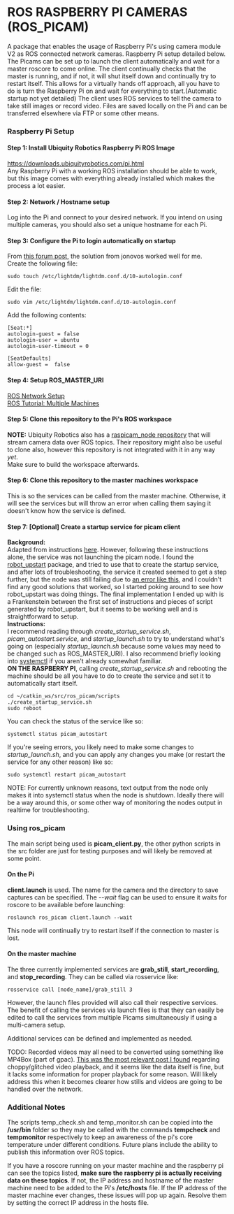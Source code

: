 # ROS RASPBERRY PI CAMERAS (ROS_PICAM)    
A package that enables the usage of Raspberry Pi's using camera module V2 as ROS connected network cameras. Raspberry Pi setup detailed below. The Picams can be set up to launch the client automatically and wait for a master roscore to come online. The client continually checks that the master is running, and if not, it will shut itself down and continually try to restart itself. This allows for a virtually hands off approach, all you have to do is turn the Raspberry Pi on and wait for everything to start.(Automatic startup not yet detailed) The client uses ROS services to tell the camera to take still images or record video. Files are saved locally on the Pi and can be transferred elsewhere via FTP or some other means.   

### Raspberry Pi Setup  
#### Step 1: Install Ubiquity Robotics Raspberry Pi ROS Image    
https://downloads.ubiquityrobotics.com/pi.html    
Any Raspberry Pi with a working ROS installation should be able to work, but this image comes with everything already installed which makes the process a lot easier.  

#### Step 2: Network / Hostname setup    
Log into the Pi and connect to your desired network. If you intend on using multiple cameras, you should also set a unique hostname for each Pi.   

#### Step 3: Configure the Pi to login automatically on startup    
From [this forum post](https://forum.ubiquityrobotics.com/t/a-hack-to-autologin/236/4), the solution from jonovos worked well for me.  
Create the following file:     
```
sudo touch /etc/lightdm/lightdm.conf.d/10-autologin.conf
```      

Edit the file:    
```
sudo vim /etc/lightdm/lightdm.conf.d/10-autologin.conf
```   

Add the following contents:     
```   
[Seat:*]
autologin-guest = false
autologin-user = ubuntu
autologin-user-timeout = 0

[SeatDefaults]
allow-guest =  false
```   

#### Step 4: Setup ROS_MASTER_URI   
[ROS Network Setup](http://wiki.ros.org/ROS/NetworkSetup)   
[ROS Tutorial: Multiple Machines](http://wiki.ros.org/ROS/Tutorials/MultipleMachines)   

#### Step 5: Clone this repository to the Pi's ROS workspace  
**NOTE:** Ubiquity Robotics also has a [raspicam_node repository](https://github.com/UbiquityRobotics/raspicam_node) that will stream camera data over ROS topics. Their repository might also be useful to clone also, however this repository is not integrated with it in any way *yet*.   
Make sure to build the workspace afterwards.   

#### Step 6: Clone this repository to the master machines workspace  
This is so the services can be called from the master machine. Otherwise, it will see the services but will throw an error when calling them saying it doesn't know how the service is defined.

#### Step 7: [Optional] Create a startup service for picam client
**Background:**     
Adapted from instructions [here](https://risc.readthedocs.io/2-auto-service-start-afer-boot.html). However, following these instructions alone, the service was not launching the picam node. I found the [robot_upstart](http://wiki.ros.org/robot_upstart) package, and tried to use that to create the startup service, and after lots of troubleshooting, the service it created seemed to get a step further, but the node was still failing due to [an error like this](https://stackoverflow.com/questions/42583835/failed-to-open-vchiq-instance), and I couldn't find any good solutions that worked, so I started poking around to see how robot_upstart was doing things. The final implementation I ended up with is a Frankenstein between the first set of instructions and pieces of script generated by robot_upstart, but it seems to be working well and is straightforward to setup.  
**Instructions:**  
I recommend reading through *create_startup_service.sh*, *picam_autostart.service*, and *startup_launch.sh* to try to understand what's going on (especially *startup_launch.sh* because some values may need to be changed such as ROS_MASTER_URI). I also recommend briefly looking into [systemctl](https://www.commandlinux.com/man-page/man1/systemctl.1.html) if you aren't already somewhat familiar.   
**ON THE RASPBERRY PI**, calling *create_startup_service.sh* and rebooting the machine should be all you have to do to create the service and set it to automatically start itself.   
```   
cd ~/catkin_ws/src/ros_picam/scripts  
./create_startup_service.sh   
sudo reboot  
```    
You can check the status of the service like so:   
```   
systemctl status picam_autostart
```   
If you're seeing errors, you likely need to make some changes to *startup_launch.sh*, and you can apply any changes you make (or restart the service for any other reason) like so:  
```   
sudo systemctl restart picam_autostart  
```   
NOTE: For currently unknown reasons, text output from the node only makes it into systemctl status when the node is shutdown. Ideally there will be a way around this, or some other way of monitoring the nodes output in realtime for troubleshooting.

### Using ros_picam
The main script being used is **picam_client.py**, the other python scripts in the src folder are just for testing purposes and will likely be removed at some point.
#### On the Pi   
**client.launch** is used. The name for the camera and the directory to save captures can be specified. The *--wait* flag can be used to ensure it waits for roscore to be available before launching:   
```
roslaunch ros_picam client.launch --wait
```   
This node will continually try to restart itself if the connection to master is lost.  
#### On the master machine   
The three currently implemented services are **grab_still**, **start_recording**, and **stop_recording**. They can be called via rosservice like:
```
rosservice call [node_name]/grab_still 3
```   
However, the launch files provided will also call their respective services. The benefit of calling the services via launch files is that they can easily be edited to call the services from multiple Picams simultaneously if using a multi-camera setup.   
  
Additional services can be defined and implemented as needed.  

TODO: Recorded videos may all need to be converted using something like MP4Box (part of gpac). [This was the most relevant post I found](https://www.raspberrypi.org/forums/viewtopic.php?t=245875) regarding choppy/glitched video playback, and it seems like the data itself is fine, but it lacks some information for proper playback for some reason. Will likely address this when it becomes clearer how stills and videos are going to be handled over the network.

### Additional Notes   
The scripts temp_check.sh and temp_monitor.sh can be copied into the **/usr/bin** folder so they may be called with the commands **tempcheck** and **tempmonitor** respectively to keep an awareness of the pi's core temperature under different conditions. Future plans include the ability to publish this information over ROS topics.  

If you have a roscore running on your master machine and the raspberry pi can see the topics listed, **make sure the raspberry pi is actually receiving data on these topics**. If not, the IP address and hostname of the master machine need to be added to the Pi's **/etc/hosts** file. If the IP address of the master machine ever changes, these issues will pop up again. Resolve them by setting the correct IP address in the hosts file.   
